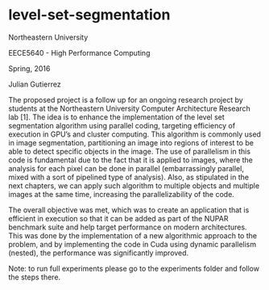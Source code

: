 # level-set-segmentation
Northeastern University

EECE5640 - High Performance Computing

Spring, 2016

Julian Gutierrez

The proposed project is a follow up for an ongoing research project by students at the Northeastern University Computer Architecture Research lab [1]. The idea is to enhance the implementation of the level set segmentation algorithm using parallel coding, targeting efficiency of execution in GPU’s and cluster computing. This algorithm is commonly used in image segmentation, partitioning an image into regions of interest to be able to detect specific objects in the image. The use of parallelism in this code is fundamental due to the fact that it is applied to images, where the analysis for each pixel can be done in parallel (embarrassingly parallel, mixed with a sort of pipelined type of analysis). Also, as stipulated in the next chapters, we can apply such algorithm to multiple objects and multiple images at the same time, increasing the parallelizability of the code.

The overall objective was met, which was to create an application that is efficient in execution so that it can be added as part of the NUPAR benchmark suite and help target performance on modern architectures. This was done by the implementation of a new algorithmic approach to the problem, and by implementing the code in Cuda using dynamic parallelism (nested), the performance was significantly improved. 

Note: to run full experiments please go to the experiments folder and follow the steps there.


